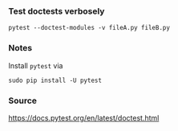 ### Test doctests verbosely
    pytest --doctest-modules -v fileA.py fileB.py

### Notes
Install `pytest` via

    sudo pip install -U pytest

### Source
https://docs.pytest.org/en/latest/doctest.html

